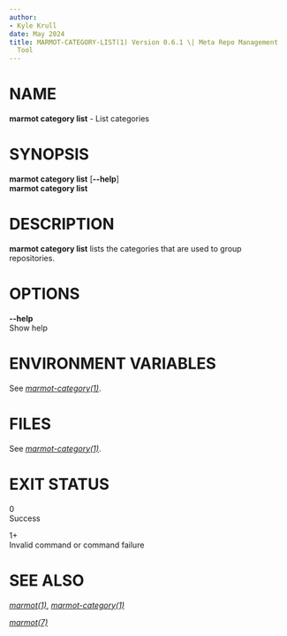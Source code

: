 ```yaml
---
author:
- Kyle Krull
date: May 2024
title: MARMOT-CATEGORY-LIST(1) Version 0.6.1 \| Meta Repo Management
  Tool
---
```


# NAME

**marmot category list** - List categories

# SYNOPSIS

**marmot category list** \[**\--help**\]\
**marmot category list**

# DESCRIPTION

**marmot category list** lists the categories that are used to group
repositories.

# OPTIONS

**\--help**  
Show help

# ENVIRONMENT VARIABLES

See [*marmot-category(1)*](./marmot-category.1.md).

# FILES

See [*marmot-category(1)*](./marmot-category.1.md).

# EXIT STATUS

0  
Success

1+  
Invalid command or command failure

# SEE ALSO

[*marmot(1)*](./marmot.1.md),
[*marmot-category(1)*](./marmot-category.1.md)

[*marmot(7)*](./marmot.7.md)
